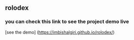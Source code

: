## rolodex

### you can check this link to see the project demo live

[see the demo] (https://imbishalgiri.github.io/rolodex/)

